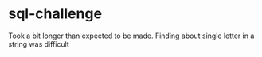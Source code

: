 # sql-challenge
Took a bit longer than expected to be made.
Finding about single letter in a string was difficult
